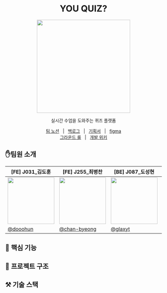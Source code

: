 <div align="center">
  <h1>YOU QUIZ?</h1> 

<img src="https://github.com/user-attachments/assets/a41536e9-d1d1-4e63-8bd8-f2b43c674121"  width=300/>
<p> 실시간 수업을 도와주는 퀴즈 플랫폼</p>
</div>



 <p align=center>
  <a href="https://www.notion.so/e3906f064a574f58a7adc5bb0bf59e64?v=0f21d87970884f3db3c2541122804cba">팀 노션</a>
  &nbsp; | &nbsp; 
  <a href="https://github.com/orgs/boostcampwm-2024/projects/19">백로그</a>
  &nbsp; | &nbsp;
  <a href="https://www.notion.so/04317c11a3d240408383dab9249527a2">기획서</a>   &nbsp; | &nbsp;
  <a href="https://www.figma.com/design/4xAIQB3t5CIgQqxCVtspZy/You-Quiz?node-id=0-1&node-type=canvas&t=GaZuAbtY0GrDjO48-0">figma</a> 
  <br />
  <a href="https://github.com/boostcampwm-2024/web01-youQuiz/wiki/%EA%B7%B8%EB%9D%BC%EC%9A%B4%EB%93%9C-%EB%A3%B0">그라운드 룰</a>
  &nbsp; | &nbsp; 
  <a href="https://github.com/boostcampwm-2024/web01-youQuiz/wiki">개발 위키</a>
</p>


## ✋팀원 소개

|[FE] J031_김도훈|[FE] J255_최병찬|[BE] J087_도성현|[BE] J289_이채원|
|--|--|--|--|
|<img src="https://avatars.githubusercontent.com/u/74540646?v=4" width=150>|<img src="https://avatars.githubusercontent.com/u/77400298?v=4" width=150 />|<img src="https://avatars.githubusercontent.com/u/52828205?v=4" width=150 />|<img src="https://avatars.githubusercontent.com/u/99425616?v=4" width=150/>|
|[@dooohun](https://github.com/dooohun)|[@chan-byeong](https://github.com/chan-byeong)|[@glaxyt](https://github.com/glaxyt)|[@nowChae](https://github.com/nowChae)|



## 🚀 핵심 기능

## 📐 프로젝트 구조

## ⚒️ 기술 스택


